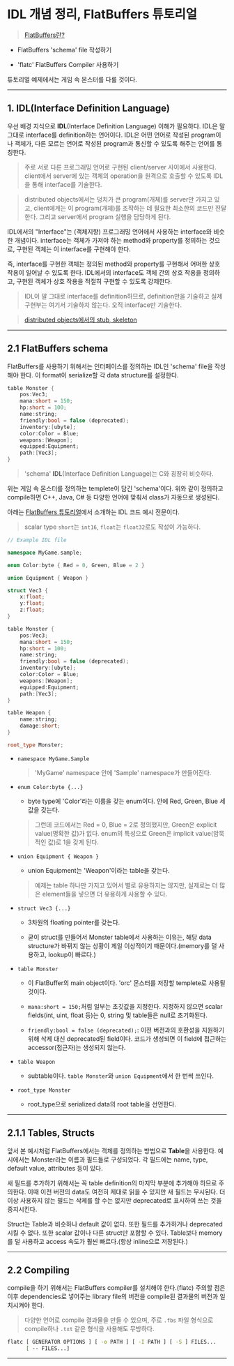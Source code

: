 # IDL 개념 정리, FlatBuffers 튜토리얼

> [FlatBuffers란?](https://gompangs.tistory.com/57)

- FlatBuffers 'schema' file 작성하기

- 'flatc' FlatBuffers Compiler 사용하기

튜토리얼 예제에서는 게임 속 몬스터를 다룰 것이다.

---

## 1. IDL(Interface Definition Language)

우선 배경 지식으로 **IDL**(Interface Definition Language) 이해가 필요하다. IDL은 말 그대로 interface를 definition하는 언어이다. IDL은 어떤 언어로 작성된 program이나 객체가, 다른 모르는 언어로 작성된 program과 통신할 수 있도록 해주는 언어를 통칭한다.

> 주로 서로 다른 프로그래밍 언어로 구현된 client/server 사이에서 사용한다. client에서 server에 있는 객체의 operation을 원격으로 호출할 수 있도록 IDL을 통해 interface를 기술한다.

> distributed objects에서는 덩치가 큰 program(개체)를 server만 가지고 있고, client에게는 이 program(개체)를 조작하는 데 필요한 최소한의 코드만 전달한다. 그리고 server에서 program 실행을 담당하게 된다.

IDL에서의 "Interface"는 (객체지향) 프로그래밍 언어에서 사용하는 interface와 비슷한 개념이다. interface는 객체가 가져야 하는 method와 property를 정의하는 것으로, 구현된 객체는 이 interface를 구현해야 한다.

즉, interface를 구현한 객체는 정의된 method와 property를 구현해서 어떠한 상호 작용이 일어날 수 있도록 한다. IDL에서의 interface도 객체 간의 상호 작용을 정의하고, 구현된 객체가 상호 작용을 적절히 구현할 수 있도록 강제한다.

> IDL이 말 그대로 interface를 definition하므로, definition만을 기술하고 실제 구현부는 여기서 기술하지 않는다. 오직 interface만 기술한다.

> [distributed objects에서의 stub, skeleton](https://vascocenter.tistory.com/entry/%EB%B6%84%EC%82%B0%EA%B0%9C%EC%B2%B4-%EC%95%A0%ED%94%8C%EB%A6%AC%EC%BC%80%EC%9D%B4%EC%85%98%EC%97%90%EC%84%9C%EC%9D%98-%EC%8A%A4%ED%85%81stub-%EC%8A%A4%EC%BC%88%EB%A0%88%ED%86%A4Skeleton)

---

## 2.1 FlatBuffers schema

FlatBuffers를 사용하기 위해서는 인터페이스를 정의하는 IDL인 'schema' file을 작성해야 한다. 이 format이 serialize할 각 data structure를 설정한다. 

```cpp
table Monster {
    pos:Vec3;
    mana:short = 150;
    hp:short = 100;
    name:string;
    friendly:bool = false (deprecated);
    inventory:[ubyte];
    color:Color = Blue;
    weapons:[Weapon];
    equipped:Equipment;
    path:[Vec3];
}
```

> 'schema' **IDL**(Interface Definition Language)는 C와 굉장히 비슷하다.

위는 게임 속 몬스터를 정의하는 templete이 담긴 'schema'이다. 위와 같이 정의하고 compile하면 C++, Java, C\# 등 다양한 언어에 맞춰서 class가 자동으로 생성된다. 

아래는 [FlatBuffers 튜토리얼](https://google.github.io/flatbuffers/flatbuffers_guide_tutorial.html)에서 소개하는 IDL 코드 예시 전문이다.

> scalar type `short`는 `int16`, `float`는 `float32`로도 작성이 가능하다.

```cpp
// Example IDL file 

namespace MyGame.sample;

enum Color:byte { Red = 0, Green, Blue = 2 }

union Equipment { Weapon }

struct Vec3 {
    x:float;
    y:float;
    z:float;
}

table Monster {
    pos:Vec3;
    mana:short = 150;
    hp:short = 100;
    name:string;
    friendly:bool = false (deprecated);
    inventory:[ubyte];
    color:Color = Blue;
    weapons:[Weapon];
    equipped:Equipment;
    path:[Vec3];
}

table Weapon {
    name:string;
    damage:short;
}

root_type Monster;
```

- `namespace MyGame.Sample`

  > 'MyGame' namespace 안에 'Sample' namespace가 만들어진다.

- `enum Color:byte {...}`

  - byte type에 'Color'라는 이름을 갖는 enum이다. 안에 Red, Green, Blue 세 값을 갖는다.
  
  > 그런데 코드에서는 Red = 0, Blue = 2로 정의했지만, Green은 explicit value(명확한 값)가 없다. enum의 특성으로 Green은 implicit value(암묵적인 값)로 1을 갖게 된다.

- `union Equipment { Weapon }`

  - union Equipment는 'Weapon'이라는 table을 갖는다. 

  > 예제는 table 하나만 가지고 있어서 별로 유용하지는 않지만, 실제로는 더 많은 element들을 넣으면 더 유용하게 사용할 수 있다.

- `struct Vec3 {...}`

  - 3차원의 floating pointer를 갖는다.

  - 굳이 struct를 만들어서 Monster table에서 사용하는 이유는, 해당 data structure가 바뀌지 않는 상황이 제일 이상적이기 때문이다.(memory를 덜 사용하고, lookup이 빠르다.)

- `table Monster`

  - 이 FlatBuffer의 main object이다. 'orc' 몬스터를 저장할 templete로 사용될 것이다.

  - `mana:short = 150;`처럼 일부는 초깃값을 지정한다. 지정하지 않으면 scalar fields(int, uint, float 등)는 0, string 및 table들은 null로 초기화된다.

  - `friendly:bool = false (deprecated);`: 이전 버전과의 호환성을 지원하기 위해 삭제 대신 deprecated된 field이다. 코드가 생성되면 이 field에 접근하는 accessor(접근자)는 생성되지 않는다.

- `table Weapon`

  - subtable이다. `table Monster`와 `union Equipment`에서 한 번씩 쓰인다.

- `root_type Monster`

  - root_type으로 serialized data의 root table을 선언한다.

---

## 2.1.1 Tables, Structs

앞서 본 예시처럼 FlatBuffers에서는 객체를 정의하는 방법으로 **Table**을 사용한다. 예시에서는 Monster라는 이름과 필드들로 구성되었다. 각 필드에는 name, type, default value, attributes 등이 있다.

새 필드를 추가하기 위해서는 꼭 table definition의 마지막 부분에 추가해야 하므로 주의한다. 이때 이전 버전의 data도 여전히 제대로 읽을 수 있지만 새 필드는 무시된다. 더 이상 사용하지 않는 필드는 삭제를 할 수는 없지만 deprecated로 표시하여 쓰는 것을 중지시킨다. 

Struct는 Table과 비슷하나 default 값이 없다. 또한 필드를 추가하거나 deprecated시킬 수 없다. 또한 scalar 값이나 다른 struct만 포함할 수 있다. Table보다 memory를 덜 사용하고 access 속도가 훨씬 빠르다.(항상 inline으로 저장된다.)

---

## 2.2 Compiling

compile을 하기 위해서는 FlatBuffers compiler를 설치해야 한다.(flatc) 주의할 점은 이후 dependencies로 넣어주는 library file의 버전을 compile된 결과물의 버전과 일치시켜야 한다.

> 다양한 언어로 compile 결과물을 만들 수 있으며, 주로 `.fbs` 파일 형식으로 compile하나 `.txt` 같은 형식을 사용해도 무방하다.

```bash
flatc [ GENERATOR OPTIONS ] [ -o PATH ] [ -I PATH ] [ -S ] FILES...
      [ -- FILES...]
```

---
